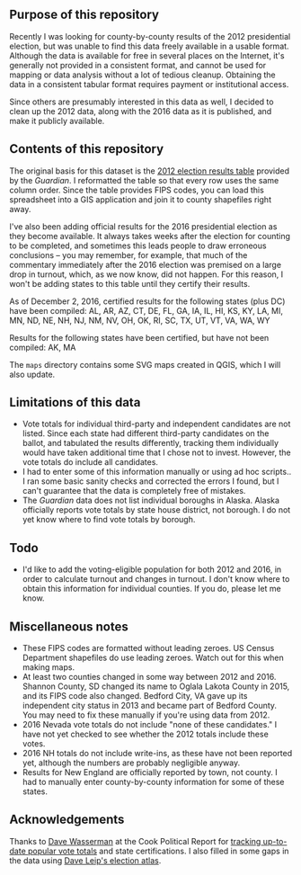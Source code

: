 ## Purpose of this repository

Recently I was looking for county-by-county results of the 2012 presidential
election, but was unable to find this data freely available in a usable format.
Although the data is available for free in several places on the Internet, it's
generally not provided in a consistent format, and cannot be used for mapping
or data analysis without a lot of tedious cleanup. Obtaining the data in a
consistent tabular format requires payment or institutional access.

Since others are presumably interested in this data as well, I decided to clean
up the 2012 data, along with the 2016 data as it is published, and make it
publicly available.

## Contents of this repository

The original basis for this dataset is the [2012 election results table](https://www.theguardian.com/news/datablog/2012/nov/07/us-2012-election-county-results-download) provided by the *Guardian*. I reformatted the table so that every
row uses the same column order. Since the table provides FIPS codes, you can
load this spreadsheet into a GIS application and join it to county shapefiles
right away.

I've also been adding official results for the 2016 presidential election as
they become available. It always takes weeks after the election for counting to
be completed, and sometimes this leads people to draw erroneous conclusions –
you may remember, for example, that much of the commentary immediately after the
2016 election was premised on a large drop in turnout, which, as we now know,
did not happen. For this reason, I won't be adding states to this table until
they certify their results.

As of December 2, 2016, certified results for the following states (plus DC)
have been compiled: AL, AR, AZ, CT, DE, FL, GA, IA, IL, HI, KS, KY, LA, MI, MN, ND, NE, NH, NJ, NM, NV, OH, OK, RI, SC, TX, UT, VT, VA, WA, WY

Results for the following states have been certified, but have not been compiled: AK, MA

The `maps` directory contains some SVG maps created in QGIS, which I will also
update.

## Limitations of this data

* Vote totals for individual third-party and independent candidates are not
listed. Since each state had different third-party candidates on the ballot,
and tabulated the results differently, tracking them individually would have
taken additional time that I chose not to invest. However, the vote totals do
include all candidates.
* I had to enter some of this information manually or using ad hoc scripts.. I
ran some basic sanity checks and corrected the errors I found, but I can't
guarantee that the data is completely free of mistakes.
* The *Guardian* data does not list individual boroughs in Alaska. Alaska
officially reports vote totals by state house district, not borough. I do not
yet know where to find vote totals by borough.

## Todo

* I'd like to add the voting-eligible population for both 2012 and 2016, in
order to calculate turnout and changes in turnout. I don't know where to
obtain this information for individual counties. If you do, please let me know.

## Miscellaneous notes
* These FIPS codes are formatted without leading zeroes. US Census Department
shapefiles do use leading zeroes. Watch out for this when making maps.
* At least two counties changed in some way between 2012 and 2016. Shannon
County, SD changed its name to Oglala Lakota County in 2015, and its FIPS code
also changed. Bedford City, VA gave up its independent city status in 2013 and
became part of Bedford County. You may need to fix these manually if you're
using data from 2012.
* 2016 Nevada vote totals do not include "none of these candidates." I have not
yet checked to see whether the 2012 totals include these votes.
* 2016 NH totals do not include write-ins, as these have not been reported yet,
although the numbers are probably negligible anyway.
* Results for New England are officially reported by town, not county. I had to
manually enter county-by-county information for some of these states.

## Acknowledgements

Thanks to [Dave Wasserman](https://twitter.com/Redistrict) at the Cook Political
Report for [tracking up-to-date popular vote totals](https://docs.google.com/spreadsheets/d/133Eb4qQmOxNvtesw2hdVns073R68EZx4SfCnP4IGQf8/htmlview?sle=true) and state certifications. I also filled in some gaps in the
data using [Dave Leip's election atlas](http://uselectionatlas.org/).
